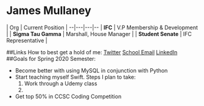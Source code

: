# James Mullaney

  | Org | Current Position  |
--|---|---|--
|  **IFC** | V.P Membership & Development  |
| **Sigma Tau Gamma**  |  Marshall, House Manager |
|  **Student Senate** |  IFC Representative |

##Links
How to best get a hold of me:
[Twitter](https://twitter.com/JamesRMullaney)
[School Email](S534693@nwmissouri.edu)
[LinkedIn](https://www.linkedin.com/in/jrjmullaney)
##Goals for Spring 2020 Semester:
* Become better with using MySQL in conjunction with Python
* Start teaching myself Swift. Steps I plan to take:
  1. Work through a Udemy class
  2. 
* Get top 50% in CCSC Coding Competition
